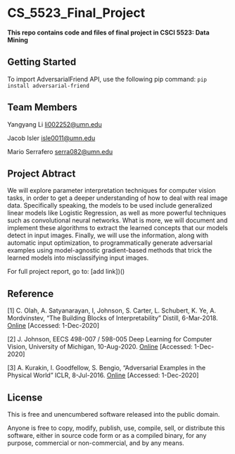 # CS_5523_Final_Project

**This repo contains code and files of final project in CSCI 5523: Data Mining**

## Getting Started

To import AdversarialFriend API, use the following pip command: `pip install adversarial-friend`

## Team Members

Yangyang Li <li002252@umn.edu>

Jacob Isler <isle0011@umn.edu>  

Mario Serrafero <serra082@umn.edu>

## Project Abtract

We will explore parameter interpretation techniques for computer vision tasks, in order to get a deeper understanding of how to deal with real image data. Specifically speaking, the models to be used include generalized linear models like Logistic Regression, as well as more powerful techniques such as convolutional neural networks. What is more, we will document and implement these algorithms to extract the learned concepts that our models detect in input images. Finally, we will use the information, along with automatic input optimization, to programmatically generate adversarial examples using model-agnostic gradient-based methods that trick the learned models into misclassifying input images.

For full project report, go to: [add link])()

## Reference

[1] C. Olah, A. Satyanarayan, I, Johnson, S. Carter, L. Schubert, K. Ye, A. Mordvinstev, “The Building Blocks of Interpretability” Distill, 6-Mar-2018. [Online](https://distill.pub/2018/building-blocks/) [Accessed: 1-Dec-2020]

[2] J. Johnson, EECS 498-007 / 598-005 Deep Learning for Computer Vision, University of Michigan, 10-Aug-2020. [Online](https://www.youtube.com/watch?v=qcSEP17uKKY&t=823s) [Accessed: 1-Dec-2020]

[3]  A. Kurakin, I. Goodfellow, S. Bengio, “Adversarial Examples in the Physical World” ICLR, 8-Jul-2016. [Online](https://arxiv.org/pdf/1607.02533.pdf) [Accessed: 1-Dec-2020]

## License

This is free and unencumbered software released into the public domain.

Anyone is free to copy, modify, publish, use, compile, sell, or distribute this software, either in source code form or as a compiled binary, for any purpose, commercial or non-commercial, and by any means.
